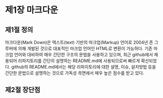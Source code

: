 # 제1장 마크다운

## 제1절 정의

마크다운\(Mark Down\)은 텍스트\(text\) 기반의 마크업\(Markup\) 언어로 2004년 존 그루버에 의해 개발된 것으로 대표적인 마크업 언어인 HTML로 변환이 가능하다. 기존 마크업 언어와 대비하여 매우 간단한 구조의 문법을 사용하고 있으며, 최근 github에서 채용되어 리파지토리를 간단히 설명하는 README.md에 사용되므로써 빠르게 확산되었다.  github의 README.md에서는 해당 리파지토리에 대한 설명, 이슈, 설치방법 등을 간단한 문법으로 설명하는 것으로 가독성 측면에서 매우 높은 점수를 받고 있다.



## 제2절 장단점



